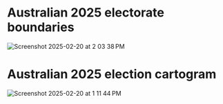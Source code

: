 # Australian 2025 electorate boundaries

![Screenshot 2025-02-20 at 2 03 38 PM](https://github.com/user-attachments/assets/77c02f9f-94ea-494e-9469-029ebb0e85c3)


# Australian 2025 election cartogram

![Screenshot 2025-02-20 at 1 11 44 PM](https://github.com/user-attachments/assets/18970e69-759d-4df0-b504-002d6de9178c)
